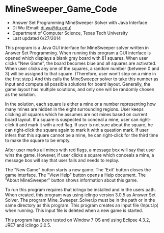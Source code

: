 # MineSweeper_Game_Code

* Answer Set Programming MineSweeper Solver with Java Interface
* Di Wu (Email: di.wu@ttu.edu)
* Department of Computer Science, Texas Tech University
* Last updated 6/27/2014

This program is a Java GUI interface for MineSweeper solver written in Answer Set Programming. When running this program a GUI interface is opened which displays a blank gray board with 81 squares. When user clicks "New Game", the board becomes blue and all squares are activated. When user clicks any one of the squares, a random number (between 0 and 3) will be assigned to that square. (Therefore, user won't step on a mine in the first step.) And this calls the MineSweeper solver to take this number as input and compute all possible solutions for board layout. Generally, the game layout has multiple solutions, and only one will be randomly chosen as the solution.

In the solution, each square is either a mine or a number representing how many mines are hidden in the eight surrounding regions. User keeps clicking all squares which he assumes are not mines based on current board layout. If a square is suspected to conceal a mine, user can right-click it and mark it with a red flag. If user is not sure about the square, he can right-click the square again to mark it with a question mark. If user infers that this square cannot be a mine, he can right-click for the third time to make the square to be empty.

After user marks all mines with red flags, a message box will say that user wins the game. However, if user clicks a square which conceals a mine, a message box will say that user fails and needs to replay.

The "New Game" button starts a new game.
The 'Exit' button closes the game interface.
The "View Help" button opens a Help document.
The "About MineSweeper" button shows information about this game.

To run this program requires that iclingo be installed and in the users path. When created, this program was using iclingo version 3.0.5 as Answer Set Solver. The program Mine_Sweeper_Solver.lp must be in the path or in the same directory as this program. This program creates an input file (Input.lp) when running. This input file is deleted when a new game is started.

This program has been tested on Window 7 OS and using Eclipse 4.3.2, JRE7 and iclingo 3.0.5.
